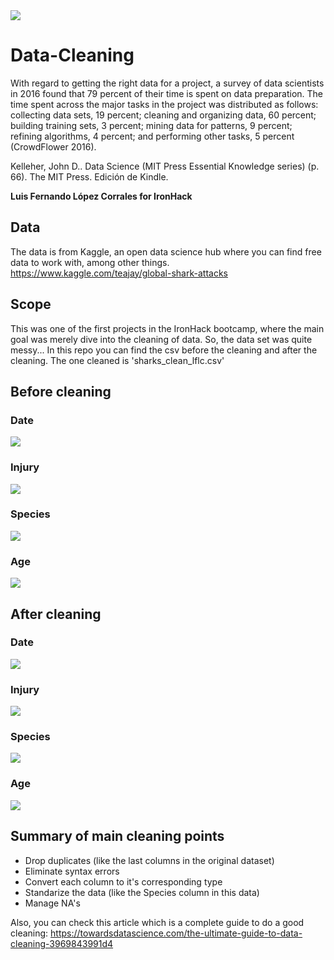 <img src="https://github.com/luisferlc/Data-Cleaning/blob/master/images/ironhack.png">

# Data-Cleaning
With regard to getting the right data for a project, a survey of data scientists in 2016 found that 79 percent of their time is spent on data preparation. The time spent across the major tasks in the project was distributed as follows: collecting data sets, 19 percent; cleaning and organizing data, 60 percent; building training sets, 3 percent; mining data for patterns, 9 percent; refining algorithms, 4 percent; and performing other tasks, 5 percent (CrowdFlower 2016).

Kelleher, John D.. Data Science (MIT Press Essential Knowledge series) (p. 66). The MIT Press. Edición de Kindle. 

**Luis Fernando López Corrales for IronHack**

## Data
The data is from Kaggle, an open data science hub where you can find free data to work with, among other things.
https://www.kaggle.com/teajay/global-shark-attacks

## Scope
This was one of the first projects in the IronHack bootcamp, where the main goal was merely dive into the cleaning of data. So, the data set was quite messy...
In this repo you can find the csv before the cleaning and after the cleaning. The one cleaned is 'sharks_clean_lflc.csv'

## Before cleaning

### Date
<img src="https://github.com/luisferlc/Data-Cleaning/blob/master/images/date_before.PNG">

### Injury
<img src="https://github.com/luisferlc/Data-Cleaning/blob/master/images/injury_before.PNG">

### Species
<img src="https://github.com/luisferlc/Data-Cleaning/blob/master/images/species_before.PNG">

### Age
<img src="https://github.com/luisferlc/Data-Cleaning/blob/master/images/age_before.PNG">

## After cleaning

### Date
<img src="https://github.com/luisferlc/Data-Cleaning/blob/master/images/date_after.PNG">

### Injury
<img src="https://github.com/luisferlc/Data-Cleaning/blob/master/images/injury_after.PNG">

### Species
<img src="https://github.com/luisferlc/Data-Cleaning/blob/master/images/species_after.PNG">

### Age
<img src="https://github.com/luisferlc/Data-Cleaning/blob/master/images/age_after.PNG">

## Summary of main cleaning points
* Drop duplicates (like the last columns in the original dataset)
* Eliminate syntax errors
* Convert each column to it's corresponding type
* Standarize the data (like the Species column in this data)
* Manage NA's


Also, you can check this article which is a complete guide to do a good cleaning: https://towardsdatascience.com/the-ultimate-guide-to-data-cleaning-3969843991d4
